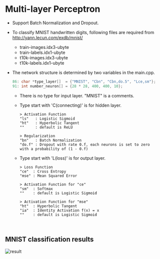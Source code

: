# Multi-layer Perceptron

- Support Batch Normalization and Dropout.
- To classify MNIST handwritten digits, following files are required from http://yann.lecun.com/exdb/mnist/
  - train-images.idx3-ubyte
  - train-labels.idx1-ubyte
  - t10k-images.idx3-ubyte
  - t10k-labels.idx1-ubyte

- The network structure is determined by two variables in the main.cpp.

  ```C++
  86: char *type_layer[]  = {"MNIST", "Cbn", "Cbn,do.5", "Lce,sm"};
  91: int number_neuron[] = {28 * 28, 400, 400, 10};
  ```  
  - There is no type for input layer. "MNIST" is a comments.
  - Type start with 'C(connecting)' is for hidden layer.
  
  	```
	> Activation Function
	"ls"   : Logistic Sigmoid
	"ht"   : Hyperbolic Tangent
	""     : default is ReLU
	
	> Regularization
	"bn"   : Batch Normalization
	"do.f" : Dropout with rate 0.f, each neurons is set to zero with a probability of (1 - 0.f)
	```
   - Type start with 'L(loss)' is for output layer.
   
	 ```
	 > Loss Function
	 "ce"  : Cross Entropy
	 "mse" : Mean Squared Error
	 
	 > Activation Function for "ce"
	 "sm"  : Softmax
	 ""    : default is Logistic Sigmoid

	 > Activation Function for "mse"
	 "ht"  : Hyperbolic Tangent
	 "ia"  : Identity Activation f(x) = x
	 ""    : default is Logistic Sigmoid
	 ```
</br>

## MNIST classification results
![result](/result.PNG)
